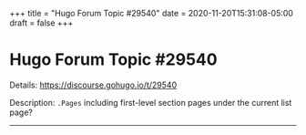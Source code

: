 +++
title = "Hugo Forum Topic #29540"
date = 2020-11-20T15:31:08-05:00
draft = false
+++
# Hugo Forum Topic #29540

Details: <https://discourse.gohugo.io/t/29540>

Description: `.Pages` including first-level section pages under the current list page?

---
